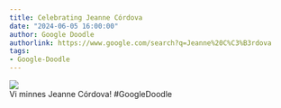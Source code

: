 ```yaml
---
title: Celebrating Jeanne Córdova
date: "2024-06-05 16:00:00"
author: Google Doodle
authorlink: https://www.google.com/search?q=Jeanne%20C%C3%B3rdova
tags:
- Google-Doodle
---
```

<img src="https://www.google.com/logos/doodles/2024/celebrating-jeanne-cordova-6753651837110543-l.png" referrerpolicy="no-referrer"><br>Vi minnes Jeanne Córdova! #GoogleDoodle